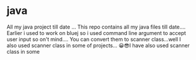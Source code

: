 # java
All my java project till date ...
This repo contains all my java files till date....
Earlier i used to work on bluej so i used command line argument to accept user input so on't mind....
You can convert them to scanner class...well I also used scanner class in some of projects...
😀😎I have also used scanner class in some
